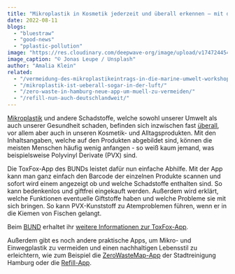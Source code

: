 ```yaml
---
title: "Mikroplastik in Kosmetik jederzeit und überall erkennen – mit der ToxFox-App"
date: 2022-08-11
blogs: 
  - "bluestraw"
  - "good-news"
  - "pplastic-pollution"
image: "https://res.cloudinary.com/deepwave-org/image/upload/v1747244546/deepwave.org/smartphone_toxfox_app_jonas-leupe-unsplash-scaled.jpg"
image_caption: "© Jonas Leupe / Unsplash"
author: "Amalia Klein"
related: 
  - "/vermeidung-des-mikroplastikeintrags-in-die-marine-umwelt-workshop/"
  - "/mikroplastik-ist-ueberall-sogar-in-der-luft/"
  - "/zero-waste-in-hamburg-neue-app-um-muell-zu-vermeiden/"
  - "/refill-nun-auch-deutschlandweit/"
---
```


[Mikroplastik](https://www.deepwave.org/vermeidung-des-mikroplastikeintrags-in-die-marine-umwelt-workshop/) und andere Schadstoffe, welche sowohl unserer Umwelt als auch unserer Gesundheit schaden, befinden sich inzwischen fast [überall](https://www.deepwave.org/mikroplastik-ist-ueberall-sogar-in-der-luft/), vor allem aber auch in unseren Kosmetik- und Alltagsprodukten. Mit den Inhaltsangaben, welche auf den Produkten abgebildet sind, können die meisten Menschen häufig wenig anfangen - so weiß kaum jemand, was beispielsweise Polyvinyl Derivate (PVX) sind.

Die ToxFox-App des BUNDs leistet dafür nun einfache Abhilfe. Mit der App kann man ganz einfach den Barcode der einzelnen Produkte scannen und sofort wird einem angezeigt ob und welche Schadstoffe enthalten sind. So kann bedenkenlos und giftfrei eingekauft werden. Außerdem wird erklärt, welche Funktionen eventuelle Giftstoffe haben und welche Probleme sie mit sich bringen. So kann PVX-Kunststoff zu Atemproblemen führen, wenn er in die Kiemen von Fischen gelangt.

Beim [BUND](https://www.bund.net/) erhaltet ihr [weitere Informationen zur ToxFox-App](https://www.bund.net/themen/chemie/toxfox/).

Außerdem gibt es noch andere praktische Apps, um Mikro- und Einwegplastik zu vermeiden und einen nachhaltigen Lebensstil zu erleichtern, wie zum Beispiel die [ZeroWasteMap-App](https://www.deepwave.org/zero-waste-in-hamburg-neue-app-um-muell-zu-vermeiden/) der Stadtreinigung Hamburg oder die [Refill-App](https://www.deepwave.org/refill-nun-auch-deutschlandweit/).
